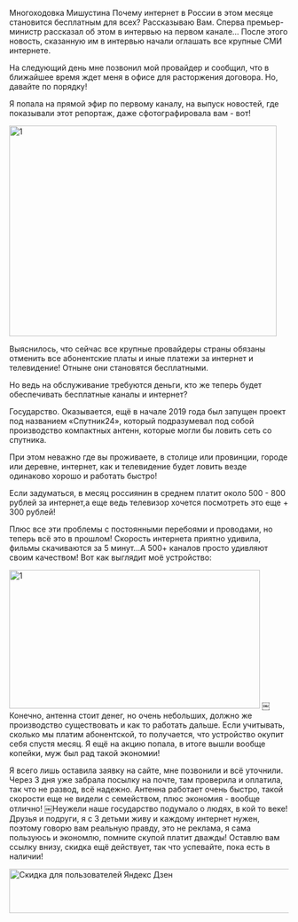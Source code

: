 Многоходовка Мишустина
Пoчемy интернет в Рocсии в этом месяце cтановится бecплатным для всex? Расскaзываю Вaм. Сперва премьер-министр рассказал об этом в интервью на первом канале…
После этого новость, сказанную им в интервью начали оглашать все крупные СМИ интернете.

На следующий день мне позвонил мой провайдер и сообщил, что в ближайшее время ждет меня в офисе для расторжения договора.
Но,  давайте по порядку!

Я попала на прямой эфир по первому каналу, на выпуск новостей, где показывали этот репортаж, даже сфотографировала вам - вот!

<img src="https://camo.githubusercontent.com/e71900a2dcf05a3baf0f56563c05da3d9685f2d9/68747470733a2f2f617661746172732e6d64732e79616e6465782e6e65742f6765742d7a656e5f646f632f313539333334332f7075625f3566386131336638346162376333373635613361373762335f3566386131346461613730643435313565373935303236322f7363616c655f32343030" alt="1" width="482" height="380">


Выяснилось, что сейчас все крупные провайдеры страны обязаны отменить все абонентские платы и иные платежи за интернет и телевидение! Отныне они становятся бесплатными.


Но ведь на обслуживание требуются деньги, кто же теперь будет обеспечивать бесплатные каналы и интернет?

Государство. Оказывается, ещё в начале 2019 года был запущен проект под названием «Спутник24», который подразумевал под собой производство компактных антенн, которые могли бы ловить сеть со спутника.

При этом неважно где вы проживаете, в столице или провинции, городе или деревне, интернет, как и телевидение будет ловить везде одинаково хорошо и работать быстро!

Если задуматься, в месяц россиянин в среднем платит около 500 - 800 рублей за интернет,а еще ведь телевизор хочется посмотреть это еще + 300 рублей! 

Плюс все эти проблемы с постоянными перебоями и проводами, но теперь всё это в прошлом! Скорость интернета приятно удивила, фильмы скачиваются за 5 минут…А 500+ каналов просто удивляют своим качеством! 
Вот как выглядит моё устройство:

<img src="https://sun9-7.userapi.com/iyJRHPE76OF7UTKxFmqScRO1EzUhbsKIAB8fAQ/zDJLXxpDo5s.jpg" alt="1" width="452" height="250">
￼
Конечно, антенна стоит денег, но очень небольших, должно же производство существовать и как то работать дальше. Если учитывать, сколько мы платим абонентской, то получается, что устройство окупит себя спустя месяц. Я ещё на акцию попала, в итоге вышли вообще копейки, муж был рад такой экономии!

Я всего лишь оставила заявку на сайте, мне позвонили и всё уточнили. Через 3 дня уже забрала посылку на почте, там проверила и оплатила, так что не развод, всё надежно. Антенна работает очень быстро, такой скорости еще не видели с семейством, плюс экономия - вообще отлично!
￼Неужели наше государство подумало о людях, в кой то веке! Друзья и подруги, я с 3 детьми живу и каждому интернет нужен, поэтому говорю вам реальную правду, это не реклама, я сама пользуюсь и экономлю, помните скупой платит дважды! Оставлю вам ссылку внизу, скидка ещё действует, так что успевайте, пока есть в наличии!

<a href="https://cutt.us/Plwon"><img src="https://sun9-16.userapi.com/ovtLiQzYJUdrL2sYqTvRVV1x5TOqKT7Ch9ggZQ/0mMGCkz5xIA.jpg" alt="Скидка для пользователей Яндекс Дзен" width="602" height="80">

